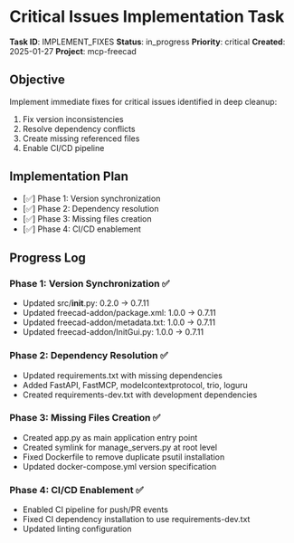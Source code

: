 # Critical Issues Implementation Task

**Task ID**: IMPLEMENT_FIXES
**Status**: in_progress
**Priority**: critical
**Created**: 2025-01-27
**Project**: mcp-freecad

## Objective
Implement immediate fixes for critical issues identified in deep cleanup:
1. Fix version inconsistencies
2. Resolve dependency conflicts 
3. Create missing referenced files
4. Enable CI/CD pipeline

## Implementation Plan
- [✅] Phase 1: Version synchronization
- [✅] Phase 2: Dependency resolution
- [✅] Phase 3: Missing files creation
- [✅] Phase 4: CI/CD enablement

## Progress Log
### Phase 1: Version Synchronization ✅
- Updated src/__init__.py: 0.2.0 → 0.7.11
- Updated freecad-addon/package.xml: 1.0.0 → 0.7.11
- Updated freecad-addon/metadata.txt: 1.0.0 → 0.7.11
- Updated freecad-addon/InitGui.py: 1.0.0 → 0.7.11

### Phase 2: Dependency Resolution ✅
- Updated requirements.txt with missing dependencies
- Added FastAPI, FastMCP, modelcontextprotocol, trio, loguru
- Created requirements-dev.txt with development dependencies

### Phase 3: Missing Files Creation ✅
- Created app.py as main application entry point
- Created symlink for manage_servers.py at root level
- Fixed Dockerfile to remove duplicate psutil installation
- Updated docker-compose.yml version specification

### Phase 4: CI/CD Enablement ✅
- Enabled CI pipeline for push/PR events
- Fixed CI dependency installation to use requirements-dev.txt
- Updated linting configuration